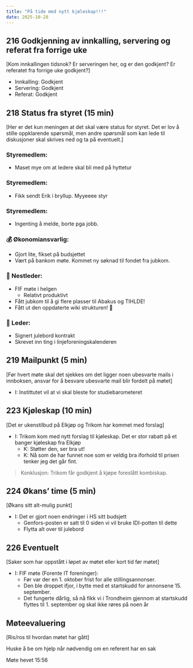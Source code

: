 ```yaml
---
title: "På tide med nytt kjøleskap!!!"
date: 2025-10-28
---
```


## 216 Godkjenning av innkalling, servering og referat fra forrige uke

[Kom innkallingen tidsnok? Er serveringen her, og er den godkjent? Er referatet fra forrige uke godkjent?]

- Innkalling: Godkjent
- Servering: Godkjent
- Referat: Godkjent

## 218 Status fra styret (15 min)

[Her er det kun meningen at det skal være status for styret. Det er lov å stille oppklarende spørsmål, men andre spørsmål som kan lede til diskusjoner skal skrives ned og ta på eventuelt.]

### Styremedlem:

- Maset mye om at ledere skal bli med på hyttetur

### Styremedlem:

- Fikk sendt Erik i bryllup. Myyeeee styr

### Styremedlem:

- Ingenting å melde, borte pga jobb.

### 💰 Økonomiansvarlig:

- Gjort lite, fikset på budsjettet
- Vært på bankom møte. Kommet ny søknad til fondet fra jubkom.

### 🤠 Nestleder:

- FIF møte i helgen
    - Relativt produktivt
- Fått jubkom til å gi flere plasser til Abakus og TIHLDE!
- Fått ut den oppdaterte wiki strukturen! :partying_face:

### 👲 Leder:

- Signert julebord kontrakt
- Skrevet inn ting i linjeforeningskalenderen

## 219 Mailpunkt (5 min)

[Før hvert møte skal det sjekkes om det ligger noen ubesvarte mails i innboksen, ansvar for å besvare ubesvarte mail blir fordelt på møtet]

- I: Instittutet vil at vi skal bleste for studiebarometeret

## 223 Kjøleskap (10 min)

[Det er ukenstilbud på Elkjøp og Trikom har kommet med forslag]

- I: Trikom kom med nytt forslag til kjøleskap. Det er stor rabatt på et banger kjøleskap fra Elkjøp
    - K: Støtter den, ser bra ut!
    - K: Nå som de har funnet noe som er veldig bra iforhold til prisen tenker jeg det går fint.

> Konklusjon: Trikom får godkjent å kjøpe foreslått kombiskap.
>

## 224 Økans’ time (5 min)

[Økans sitt alt-mulig punkt]

- I: Det er gjort noen endringer i HS sitt budsjett
    - Genfors-posten er satt til 0 siden vi vil bruke IDI-potten til dette
    - Flytta alt over til julebord

## 226 Eventuelt

[Saker som har oppstått i løpet av møtet eller kort tid før møtet]

- I: FIF møte (Forente IT foreninger):
    - Før var der en 1. oktober frist for alle stillingsannonser.
    - Den ble droppet ifjor, i bytte med et startskudd for annonsene 15. september.
    - Det fungerte dårlig, så nå fikk vi i Trondheim gjennom at startskudd flyttes til 1. september og skal ikke røres på noen år

## Møteevaluering

[Ris/ros til hvordan møtet har gått]

Huske å be om hjelp når nødvendig om en referent har en sak

Møte hevet 15:56